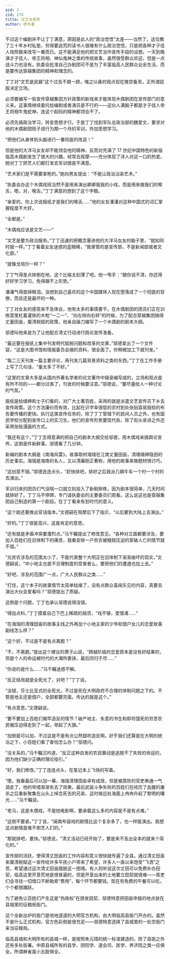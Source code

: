 ```yaml
---
aid: 3
zid: 274
title: 文艺与宣传
author: 吹牛者
---
```


不过这个编剧并不让丁丁满意，原因是此人的“政治觉悟”太差——当然了，这位教了三十年乡村私塾，穷得要逃荒的读书人很难有什么政治觉悟，只是把各种才子佳人戏照搬来改写一番而已。这不能满足他的把文艺当作宣传手段的设想。一天到晚演才子佳人、帝王将相、神仙鬼神之类的传统故事，虽然很受群众欢迎，但是一点战斗力也没有。执委会批准自己办剧团可不是为了丰富临高人民群众业余生活，而是要传达穿越集团的精神和理念的。

丁丁对“文艺是武器”这个过去不屑一顾，嗤之以鼻的观点现在推崇备至。正所谓屁股决定立场。

必须要编写一些宣传穿越集团方针政策的新戏来才能体现木偶剧团在宣传部门的意义来。这事情继续委托给编剧或者演员是不行的——这伙人满脑子都是才子佳人帝王将相牛鬼蛇神，连这个起码的精神都领会不了。

必须先搞政治学习，转变思想才行。于是丁丁找到军队总政治部的魏爱文，要求对他的木偶剧团班子进行为期一个月的军训，外加思想学习。

“把他们从身体到头脑进行一番彻底的改造！”

但是他的大洋马女友却不能领会他的精神，反而对充满了 17 世纪中国特色的新版临高木偶剧发生了很大的兴趣，经常去观摩——充分体现了洋人对这一口的热爱。她对丁丁把艺人们都打发去军训很是不满意。

“艺术家们是不需要拿枪的。”她向男友提出：“不能让政治沾染艺术。”

“执委会办这个木偶戏班当然不是用来演出卿卿我我的小戏，而是用来做我们的喉舌，嗯，对，喉舌。”丁丁满意的想到了这个字眼。

“亲爱的，你上次说报纸才是我们的喉舌……”他的女友潘潘对这种中国式的词汇掌握程度不大好。

“全都是。”

“木偶戏应该是文艺——”

“文艺是要为政治服务。”丁丁迅速的把概念塞进他的大洋马女友的脑子里，“就如同时报一样。”丁丁看着女友迷惑的蓝眼睛，“我掌管的是宣传部，不是新闻部或者文化部。”

“就像戈培尔一样？”

丁丁气得差点摔倒在地，这个比喻太刻薄了吧。他一甩手：“跟你说不清，你还得好好学习学习，免得跟不上形势。”

潘潘气得直掉眼泪。没想到自己喜欢的这个中国媒体人现在堕落成了一个彻底的官僚，而且还是最坏的一种。

丁丁对女友的感受来不及体会，他有太多的事情要干。在木偶剧团的团员们正在训练营里杠着灌铁的木枪“一二一”、“向左转向右转”的时候，为了配合穿越集团搞得丈量田亩，厘清税赋的政策，他亲自操刀编写了一个木偶剧的剧本大纲。

邬德叫他来是为了让他配合清丈行动进行舆论宣传准备。

“最近要在报纸上集中刊发明代赋税问题和改革的文章，”邬德拿出了一个文件袋，“这是大图书馆和情报委员会搞的资料，很全面了。你稍微加工下就刊发。”

“每二三天刊发一篇主要评论，再刊发几篇背景资料之类的东西。”丁丁在工作手册上写了几句话，“量太多了不好。”

“这里的文章大多是从国内外著名学者的论文著作中辑录编写成的，立场和观点是有所不同的——都分过类了，刊发的时候要注意。”邬德说，“要尽量给人一种讨论的气氛。”

报纸是给缙绅和士子们看的，对广大土著百姓，采用的就是派遣文艺宣传员下乡去宣传政策。这个方法廉价而有效，比起在识字率很低的农村到处张贴容易毁损的布告要传播的更快。执行这类宣传任务的，除了丁丁管辖下的民间人员之外，也有国民学校分配到宣传口上的实习生。他们的宣传形势要现代些，除了街头宣讲之外还采用张贴漫画的方式。

“我还有这个，”丁丁志得意满的把自己的剧本大纲交给邬德，用木偶戏来搞舆论宣传，这倒是件新鲜事。邬德看了几分钟。

新编的剧本大纲是《南海风雷》。故事取材海瑞在江南丈量田亩，清理缙绅隐田的历史事实。海瑞是海南的名人，又以清廉刚正著称，用他的故事来做题材很讨巧。

“这创意不错。”邬德连连点头，“赶快排吧，排好之后我派几辆牛车一个村一个村的去演出。”

军训归来的团员们气没喘一口就立刻投入了新剧排练，因为剧本很简单，几天时间就排好了。丁丁马不停蹄，专门请执委会的主要委员们观看。这么说这也是穿越集团自己制造的第一个剧目。在丁丁看来有划时代的意义。

“这个剧还要推出官话版本。”文德嗣在观摩后下了指示，“以后要到大陆上去演出。”

“好的。”丁丁很是高兴，这是肯定的意思。

“还有就是矛盾冲突要激烈点。”马千瞩提出了修改意见，“各种对立面都要涉及，要加入百姓们在旧体制下的痛苦，我看安排一户贫农被粮赋压迫的家破人亡的情节就不错。”

“光贫农涉及的范围太小了，不能代表整个大明正在旧体制下渐渐崩坏的现实，”文德嗣说，“中小地主也是不合理制度的受害者么，要把他们的遭遇也加上去。”

“好吧，涉及的范围广一点，广大人民群众之类……”

“打住，这个本子的故事情节太简单枯燥了，没有点群众喜闻乐见的内容，真要去演出大伙会爱看吗？”邬德提出了质疑。

这倒是个问题，丁丁也承认邬德说得没错。

“得加点料，”丁丁摸着自己下巴上稀疏的胡须，“戏不够，爱情凑……”

“在海瑞的清理田亩的故事主线之外再加个小地主家的少爷和佃户女儿的恋爱故事副线怎么样？”

“这个好，不过是不是有点离题？”

“不，不离题，”提出这个建议的萧子山说，“跨越阶级的恋爱原本是没有好结果的，但是个人的命运被时代的大潮所裹挟，最后同归于尽……”

“你说的是什么……”马千瞩迷惑不解。

“反正结局就是全死光了，对吧？”丁丁说。

“没错，莎士比亚式的全死光。不过是死在大明政府不合理的体制问题之下的。不管是地主还是佃户，全部都要完蛋。传达的就是这个。”

“有点意思。”文德嗣说。

“要不要加上百姓们揭竿造反的情节？破产地主、失意的书生和即将饿死的穷苦农民被压迫得走到了一起，举起了大旗。”

“加倒是可以加，不过这是不是有点公然鼓吹造反啊。好歹我们还算是在大明的统治之下，小百姓们看了害怕怎么办？”邬德问。

“没关系的，”马千瞩沉吟道，“反正这种自发的农民暴动是逃脱不了失败的命运的，因为他们缺少正确的理论指引。”

“好，我们修改。”丁丁连连点头，在笔记本上飞快的写着。

“嗯，我看最后可以加一幕，海瑞清理田亩卓有成效，但是被腐败的官吏串通一气调走了，他的举措渐渐失去了效果。最后武装斗争失败的百姓们在经历了血腥的屠杀之后重新聚集在山头上悼念死去的兄弟，这时候远处海面上冉冉升起了黎明的曙光……”马千瞩说。

“老马，这是木偶戏，不是拍电影啊，要承载这么多的内容是不是有点难。”

“这倒不要紧。”丁丁说，“闽南布袋戏的剧情比这个复杂多了，也一样能演出。我想这点剧情是难不倒艺人们的。”

“那就排吧，要快。”邬德说，“清丈活动已经开始了，要是来不及出全本的就来个简化的。”

宣传部的活跃，使得清丈田亩的工作内容和意义很快就传遍了全县。通过清丈田亩来厘清税赋这一宣传给许多平民小户带来了希望，许多人一直以来饱受“飞洒”之苦，希望通过这次清丈田亩摆脱这一困境。有人则听说这次丈田可以免费补办田契，临高这里开垦荒地是很普遍的，但是开垦出来的土地要立田契就很难——胥吏们会寻找一切借口不断勒索“费用”，每个环节都要钱。现在有免费的午餐可以吃，个个都很踊跃。

为了避免让百姓们产生这是“伪政权”在颁发田契，邬德特意把田亩申报的地点放在县城里的征粮局衙门。

这个全新出炉的衙门是地地道道的大明官方机构，由大明临高县衙门开办的。虽然不是什么正式机构，官方色彩倒是很充足——邬德特意选择了县城里的一处空衙门来当征粮局。

临高县城和大明所有的县城一样，是按照朱元璋的统一标准建造的，除了县衙之外还有多处衙署。中原县城所有的县学、阴阳学、道会司、医学、养济院之类一应俱全。所谓麻雀虽小五脏俱全。
